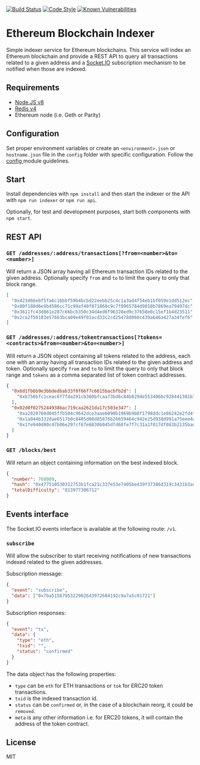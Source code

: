 [![Build Status](https://travis-ci.com/autonomoussoftware/ethereum-blockchain-indexer.svg?branch=develop)](https://travis-ci.com/autonomoussoftware/ethereum-blockchain-indexer)
[![Code Style](https://img.shields.io/badge/code%20style-bloq-0063a6.svg)](https://github.com/bloq/eslint-config-bloq)
[![Known Vulnerabilities](https://snyk.io/test/github/autonomoussoftware/ethereum-blockchain-indexer/badge.svg?targetFile=package.json)](https://snyk.io/test/github/autonomoussoftware/ethereum-blockchain-indexer)

# Ethereum Blockchain Indexer

Simple indexer service for Ethereum blockchains. This service will index an Ethereum blockchain and provide a REST API to query all transactions related to a given address and a [Socket.IO](https://socket.io/) subscription mechanism to be notified when those are indexed.

## Requirements

- [Node.JS v8](https://nodejs.org/)
- [Redis v4](https://redis.io/)
- Ethereum node (i.e. Geth or Parity)

## Configuration

Set proper environment variables or create an `<environment>.json` or `hostname.json` file in the `config` folder with specific configuration. Follow the [config ](https://github.com/lorenwest/node-config/) module guidelines.

## Start

Install dependencies with `npm install` and then start the indexer or the API with `npm run indexer` or `npm run api`.

Optionally, for test and development purposes, start both components with `npm start`.

## REST API

### `GET /addresses/:address/transactions[?from=<number>&to=<number>]`

Will return a JSON array having all Ethereum transaction IDs related to the given address. Optionally specify `from` and `to` to limit the query to only that block range.

```json
[
  "0x423d66ebf5fa6c16bbf59b4bcbd22eebb25c4c1a3ad4f54eb1bf059e1dd512ec",
  "0x80f188d6e9b4586cc71c99af40f871860c9c7f0965784d9010b7869ea79497dc",
  "0x3611fc43d861e287c66bcb350c34d4ed6f96328ed9c37650e0c15ef1b4d23511",
  "0x2ca2f50183e57663bca09e49f01acd33c2cd25478d060c439a646a427a34fef6"
]
```

### `GET /addresses/:address/tokentransactions[?tokens=<contracts>&from=<number>&to=<number>]`

Will return a JSON object containing all tokens related to the address, each one with an array having all transaction IDs related to the given address and token. Optionally specify `from` and `to` to limit the query to only that block range and `tokens` as a comma separated list of token contract addresses.

```json
{
  "0x6d1fb6b9e3bbdedbab33f0f66f7c6615bacbfb2d": [
    "0xb756bfc1ceac6f7fda291cb360bfcaa73bd6c84b829de553406bc928441381b7"
  ],
  "0x02d0f0275244938bac719caa2621da17c503e347": [
    "0xa2820760d045ffb504c9642dce3aae6090b1969b9b0f1798ddc1e86242e2fd4f",
    "0x1a044b332dae6517b0c8405d08d85876b26659464c942e25d938d991a75eee4a",
    "0x1fe940d80c47b06e297cf67e6830b045dfd68fe7f7c31a1f017df083b2135bad"
  ]
}
```

### `GET /blocks/best`

Will return an object containing information on the best indexed block.

```json
{
  "number": 768009,
  "hash": "0x477510530312753b1fca21c337e53e7405be439f37386d319c3431b3ac96875c",
  "totalDifficulty": "813977306712"
}
```

## Events interface

The Socket.IO events interface is available at the following route: `/v1`.

### `subscribe`

Will allow the subscriber to start receiving notifications of new transactions indexed related to the given addresses.

Subscription message:

```json
{
  "event": "subscribe",
  "data": ["0x7ba5156795322902643972684192c9a7a5c01721"]
}
```

Subscription responses:

```json
{
  "event": "tx",
  "data": {
    "type": "eth",
    "txid": "",
    "status": "confirmed"
  }
}
```

The data object has the following properties:

- `type` can be `eth` for ETH transactions or `tok` for ERC20 token transactions.
- `txid` is the indexed transaction id.
- `status` can be `confirmed` or, in the case of a blockchain reorg, it could be `removed`.
- `meta` is any other information i.e. for ERC20 tokens, it will contain the address of the token contract.

## License

MIT
